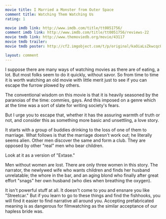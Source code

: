 ```yaml
---
movie title: I Married a Monster from Outer Space
comment title: Watching Them Watching Us
rating: 1

movie imdb link: http://www.imdb.com/title/tt0051756/
comment imdb link: http://www.imdb.com/title/tt0051756/reviews-22
movie tmdb link: http://www.themoviedb.org/movie/43117
movie tmdb trailer: 
movie tmdb poster: http://cf2.imgobject.com/t/p/original/kaOiaLsZkwcqcQlqVUQzReNTmEo.jpg

layout: comment
---
```


I suppose there are many ways of watching movies as there are of eating, a lot. But most folks seem to do it quickly, without savor. So from time to time it is worth watching an old movie with little merit just to see if you can escape the furrow plowed by others.

The conventional wisdom on this movie is that it is heavily seasoned by the paranoias of the time: commies, gays. And this imposed on a genre which at the time was a sort of slate for writing society's fears.

But I urge you to escape that, whether it has the assuring warmth of truth or not, and consider this as something more basic and unsettling, a love story.

It starts with a group of buddies drinking to the loss of one of them to marriage. What follows is that the marriage doesn't work out; he literally seems alien. Other men discover the same and form a club. They are opposed by other "real" men who bear children.

Look at it as a version of "Extase."

Men without women are lost. There are only three women in this story. The narrator, the newlywed wife who wants children and finds her husband unrelatable; the whore in the bar, and an aging blond who finally after great effort "snags" her own husband (who dies when breathing the oxygen).

It isn't powerful stuff at all. It doesn't come to you and ensnare you like "Streetcar." But if you learn to go to these things and find the fishhooks, you will find it easier to find narrative all around you. Accepting prefabricated meaning is as dangerous for filmwatching as the similar acceptance of our hapless bride was.